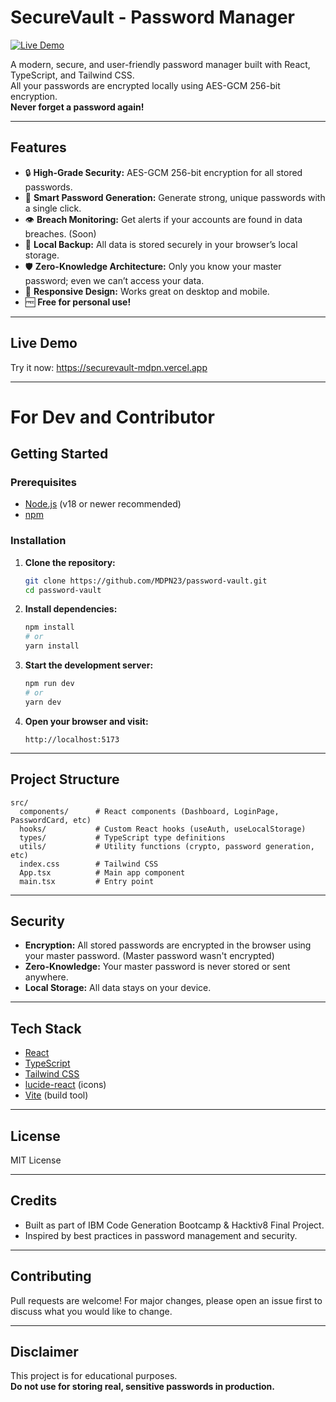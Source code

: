 # SecureVault - Password Manager

[![Live Demo](https://img.shields.io/badge/Live%20Demo-securevault--mdpn.vercel.app-blue?style=for-the-badge)](https://securevault-mdpn.vercel.app)

A modern, secure, and user-friendly password manager built with React, TypeScript, and Tailwind CSS.  
All your passwords are encrypted locally using AES-GCM 256-bit encryption.  
**Never forget a password again!**

---

## Features

- 🔒 **High-Grade Security:** AES-GCM 256-bit encryption for all stored passwords.
- 🧠 **Smart Password Generation:** Generate strong, unique passwords with a single click.
- 👁️ **Breach Monitoring:** Get alerts if your accounts are found in data breaches. (Soon)
- 💾 **Local Backup:** All data is stored securely in your browser’s local storage.
- 🛡️ **Zero-Knowledge Architecture:** Only you know your master password; even we can’t access your data.
- 📱 **Responsive Design:** Works great on desktop and mobile.
- 🆓 **Free for personal use!**

---

## Live Demo

Try it now: https://securevault-mdpn.vercel.app

---

# For Dev and Contributor
## Getting Started

### Prerequisites

- [Node.js](https://nodejs.org/) (v18 or newer recommended)
- [npm](https://www.npmjs.com/) 

### Installation

1. **Clone the repository:**
   ```bash
   git clone https://github.com/MDPN23/password-vault.git
   cd password-vault
   ```

2. **Install dependencies:**
   ```bash
   npm install
   # or
   yarn install
   ```

3. **Start the development server:**
   ```bash
   npm run dev
   # or
   yarn dev
   ```

4. **Open your browser and visit:**
   ```
   http://localhost:5173
   ```

---

## Project Structure

```
src/
  components/      # React components (Dashboard, LoginPage, PasswordCard, etc)
  hooks/           # Custom React hooks (useAuth, useLocalStorage)
  types/           # TypeScript type definitions
  utils/           # Utility functions (crypto, password generation, etc)
  index.css        # Tailwind CSS
  App.tsx          # Main app component
  main.tsx         # Entry point
```

---

## Security

- **Encryption:** All stored passwords are encrypted in the browser using your master password. (Master password wasn't encrypted)
- **Zero-Knowledge:** Your master password is never stored or sent anywhere.
- **Local Storage:** All data stays on your device.

---

## Tech Stack

- [React](https://react.dev/)
- [TypeScript](https://www.typescriptlang.org/)
- [Tailwind CSS](https://tailwindcss.com/)
- [lucide-react](https://lucide.dev/) (icons)
- [Vite](https://vitejs.dev/) (build tool)

---

## License

MIT License

---

## Credits

- Built as part of IBM Code Generation Bootcamp & Hacktiv8 Final Project.
- Inspired by best practices in password management and security.

---

## Contributing

Pull requests are welcome! For major changes, please open an issue first to discuss what you would like to change.

---

## Disclaimer

This project is for educational purposes.  
**Do not use for storing real, sensitive passwords in production.**
